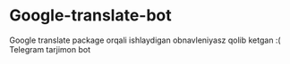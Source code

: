 # Google-translate-bot
Google translate package orqali ishlaydigan obnavleniyasz qolib ketgan :( Telegram tarjimon bot 
